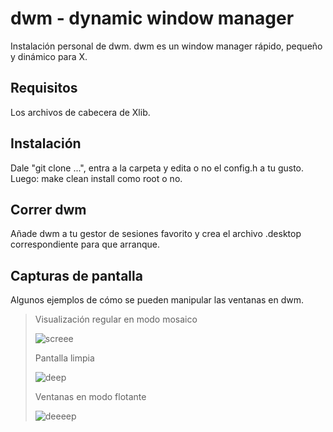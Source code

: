 dwm - dynamic window manager
============================
Instalación personal de dwm.
dwm es un window manager rápido, pequeño y dinámico para X.

Requisitos
------------
Los archivos de cabecera de Xlib.

Instalación
------------
Dale "git clone ...", entra a la carpeta y edita o no el config.h a tu gusto. Luego:
    make clean install
como root o no. 

Correr dwm
-----------
Añade dwm a tu gestor de sesiones favorito y crea el archivo .desktop correspondiente para que arranque.

Capturas de pantalla
--------------------
Algunos ejemplos de cómo se pueden manipular las ventanas en dwm.

>
> Visualización regular en modo mosaico
>  
> ![screee](https://files.catbox.moe/06dobj.png)
>
> Pantalla limpia
> 
> ![deep](https://files.catbox.moe/2qs31t.png)
>
> Ventanas en modo flotante
>
> ![deeeep](https://files.catbox.moe/bealbc.png)
